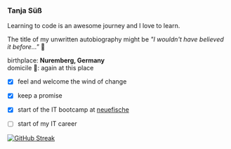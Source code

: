 ### Tanja Süß 

Learning to code is an awesome journey and I love to learn. 

The title of my unwritten autobiography might be  *"I wouldn't have believed it before..."* 🦖

birthplace: __Nuremberg, Germany__  
domicile 🏡: again at this place


- [x] feel and welcome the wind of change
- [x] keep a promise
- [x] start of the IT bootcamp at [neuefische](https://www.neuefische.de)
- [ ] start of my IT career


[![GitHub Streak](https://github-readme-streak-stats.herokuapp.com/?user=ttaannjjaa)](https://git.io/streak-stats)

